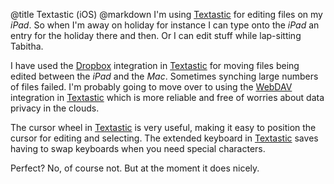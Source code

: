 @title		Textastic (iOS)
@markdown
I'm using
[Textastic](https://www.textasticapp.com/) for editing files on my *iPad*.  So when
I'm away on holiday for instance I can type onto the *iPad*
an entry for the holiday there and then.  Or I can edit stuff
while lap-sitting Tabitha.

I have used the
[Dropbox](https://www.dropbox.com/) integration in [Textastic](https://www.textasticapp.com/) for moving files being
edited between the *iPad* and the *Mac*.  Sometimes
synching large numbers of files failed.  I'm probably going to
move over to using the
[WebDAV](https://www.textasticapp.com/v4/manual/lessons/Connecting_to_Textastic_with_Finder.html)
integration in [Textastic](https://www.textasticapp.com/) which is more reliable and
free of worries about data privacy in the clouds.

The cursor wheel in [Textastic](https://www.textasticapp.com/) is very useful, making it easy
to position the cursor for editing and selecting.  The
extended keyboard in [Textastic](https://www.textasticapp.com/) saves having to swap keyboards
when you need special characters.

Perfect?  No, of course not.  But at the moment it
does nicely.
